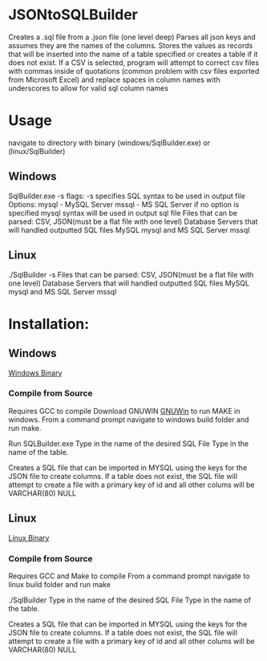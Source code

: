 # JSONtoSQLBuilder
Creates a .sql file from a .json file (one level deep)
Parses all json keys and assumes they are the names of the columns. 
Stores the values as records that will be inserted into the name of a table specified or creates a table if it does not exist.
If a CSV is selected, program will attempt to correct csv files with commas inside of quotations (common problem with csv files exported from Microsoft Excel) and replace spaces in column names with underscores to allow for valid sql column names

# Usage
navigate to directory with binary (windows/SqlBuilder.exe) or (linux/SqlBuilder)

## Windows
SqlBuilder.exe <file to parse> -s <server type>
flags: -s specifies SQL syntax to be used in output file
       Options: mysql - MySQL Server
                mssql - MS SQL Server
       if no option is specified mysql syntax will be used in output sql file
Files that can be parsed: CSV, JSON(must be a flat file with one level)
Database Servers that will handled outputted SQL files MySQL mysql and MS SQL Server mssql  

## Linux
./SqlBuilder <file to parse> -s <server type>
Files that can be parsed: CSV, JSON(must be a flat file with one level)
Database Servers that will handled outputted SQL files MySQL mysql and MS SQL Server mssql  
  
# Installation:
## Windows
<a href="https://github.com/reaperofchaos/JSONtoSQLBuilder/blob/master/windows/SqlBuilder.exe">Windows Binary</a>

### Compile from Source
Requires GCC to compile
Download GNUWIN <a href="https://sourceforge.net/projects/gnuwin32/">GNUWin</a> to run MAKE in windows.
From a command prompt navigate to windows build folder and run make.

Run SQLBuilder.exe <name of JSON file to read>
Type in the name of the desired SQL File
Type in the name of the table. 

Creates a SQL file that can be imported in MYSQL using the keys for the JSON file to create columns. 
If a table does not exist, the SQL file will attempt to create a file with a primary key of id and all other colums will be VARCHAR(80) NULL

## Linux
<a href='https://github.com/reaperofchaos/JSONtoSQLBuilder/blob/master/linux/SqlBuilder'>Linux Binary</a>

### Compile from Source
Requires GCC and Make to compile
From a command prompt navigate to linux build folder and run make

./SqlBuilder <name of JSON file to read>
Type in the name of the desired SQL File
Type in the name of the table. 

Creates a SQL file that can be imported in MYSQL using the keys for the JSON file to create columns. 
If a table does not exist, the SQL file will attempt to create a file with a primary key of id and all other colums will be VARCHAR(80) NULL
